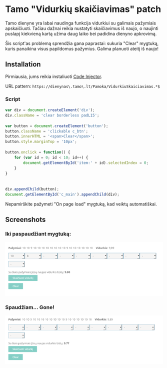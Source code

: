 # Tamo "Vidurkių skaičiavimas" patch 
Tamo dienyne yra labai naudinga funkcija vidurkiui su galimais pažymiais apskaičiuoti. Tačiau dažnai
reikia nustatyti skaičiavimus iš naujo, o naujinti puslapį kiekvieną kartą
užima daug laiko bei padidina dienyno apkrovimą.

Šis script'as problemą sprendžia gana paprastai: sukuria "Clear" mygtuką, kuris
panaikina visus papildomus pažymius. Galima planuoti ateitį iš naujo!


## Installation

Pirmiausia, jums reikia instaliuoti
[Code Injector](https://github.com/Lor-Saba/Code-Injector).

URL pattern: `https://dienynas\.tamo\.lt/Pamoka/VidurkiuSkaiciavimas.*$`

### Script

``` javascript
var div = document.createElement('div');
div.className = 'clear borderless padL15';

var button = document.createElement('button');
button.className = 'clickable c_btn';
button.innerHTML = '<span>Clear</span>';
button.style.marginTop = '10px';

button.onclick = function() {
    for (var id = 0; id < 10; id++) {
        document.getElementById('item:' + id).selectedIndex = 0;
    }
}


div.appendChild(button);
document.getElementById('c_main').appendChild(div);
```

Nepamirškite pažymeti "On page load" mygtuką, kad veiktų automatiškai.

## Screenshots
### Iki paspaudžiant mygtuką:
![screenshot before](screenshot_before.png)
### Spaudžiam... Gone!
![screenshot after](screenshot_after.png)
